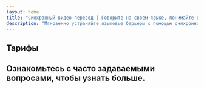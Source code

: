 ```yaml
---
layout: home
title: "Синхронный видео-перевод | Говорите на своём языке, понимайте всех"
description: "Мгновенно устраняйте языковые барьеры с помощью синхронного видео-перевода i14n. Участвуйте в встречах на родном языке, пока все прекрасно понимают друг друга. Зачем учить новый язык, когда технологии могут преодолеть этот разрыв?"
---
```


<!-- text="Сосредоточьтесь на росте — пусть iMind займется языками." -->
<!-- text="Изучение в классе занимает годы; iMind обеспечивает мгновенное понимание уже сегодня на любом языке." -->
<!-- text="Понимайте мгновенно — без изучения иностранных языков" -->
<!-- title="Видеовстречи с **синхронным переводом**" -->

<HeroSection
title="**Многоязычные** видеовстречи с **голосовым** переводом"
text="Для компаний, где **языковые барьеры** означают упущенные сделки, задержки и дорогостоящие ошибки.">

<!-- <AuthButton text="Запросить демо" buttonClass="brand"/> -->
<ContactFormModalNav buttonText="Запросить демо"/>
<NavButton to="#pricing" buttonClass="alt" buttonLabel="Цены" />
</HeroSection>

<span id="1"></span>
<FeatureBlock :card="{
  title: 'Говорите мгновенно на более чем 100 языках',
  details: 'iMind позволяет каждому участнику говорить на своем родном языке — естественно, в [реальном времени](/guide/how-it-works), без субтитров и задержек.',
    items: [
      '✧ Говорите свободно — будьте поняты мгновенно.',
      '✧ ИИ-перевод передает интонацию, намерения и специфическую терминологию.',
      '⚡︎ Двусторонний, непрерывный **голосовой перевод** без ручной настройки.',
    ],
  link: './guide/what-is-imind',
  src: {
    light: '/1.png',
    dark: '/1.png',
  },
  inversion: false
}" />

<span id="2"></span>
<FeatureBlock :card="{
    title: 'Создан для серьезных встреч — не просто для разговоров',
    details: 'iMind — это профессиональная платформа для видеовстреч, а не легковесное дополнение или плагин.',
    items: [
      '✧ Разрешение 1080p, умное подавление шума и фокусированный захват голоса.',
      '✧ Планирование, модерация, демонстрации, запись и полная интеграция с календарем — все встроено и готово к использованию. Встречи могут длиться до 24 часов.',
      '⚡︎ Живые транскрипты, чат участников и ИИ-ассистент, который поддерживает продуктивность встреч.'
    ],
    link: '/guide/how-it-works',
    src: {
      light: '/3l.png',
      dark: '/3d.png',
    },
    inversion: true
  }" />

<span id="3"></span>
<FeatureBlock :card="{
  title: '**Разум внутри** ваших встреч',
  details: 'iMind превращает каждый многоязычный звонок в четкие, доступные для поиска знания.',
  items: [
    '⚡︎ Мгновенно ищите любой контент по прошлым и текущим встречам. Задавайте вопросы естественным языком, получайте точные ответы без просмотра записей.',
    '✧ Никогда не пропускайте задачи с любой встречи. Наш ИИ автоматически извлекает задачи, ответственных и сроки из разговоров.',
    '✧ ИИ-резюме встреч мгновенно предоставляют ключевые моменты на любом языке, сохраняя всеобщую согласованность без ручного конспектирования.',
  ],
  link: '/guide/how-it-works#🧩-deep-memory-deep-understanding',
  src: {
    light: '/2l.png',
    dark: '/2d.png',
  },
  inversion: false
}" />

<span id="4"></span>
<FeatureBlock
  :card="{
    title: 'Безопасный и конфиденциальный по дизайну',
    details:
      'iMind создан для разговоров, где важно доверие. Хотя мы полагаемся на лучшую стороннюю инфраструктуру, [конфиденциальность всегда остается в ваших руках](/guide/privacy-architecture).',
    items: [
      '⚡︎ Региональная конфиденциальность — выбирайте, где обрабатываются ваши данные. Мы направляем весь перевод, хранение и аналитику через инфраструктуру, соответствующую вашей зоне соответствия (например, ЕС, США, Азия).',
      '✧ Приватность по умолчанию — iMind **никогда** не хранит и не использует ваш контент для обучения, профилирования или доступа третьих лиц.',
      '✧ Соответствие архитектуры — готовность к GDPR, CCPA и UAE PDPL, с полной поддержкой прав на экспорт и удаление.'
    ],
    link: '/guide/privacy-architecture',
    src: {
      light: '/4.png',
      dark: '/4.png',
    },
    inversion: true
  }"
/>

## Тарифы

<PricingPlans :plans="[
  {
    title: '**Базовый** &nbsp 1 пользователь',
    price: '**Бесплатно**',
    details: '25 бесплатных встреч',
    items: [
      'Видеовстречи до 100 участников + 30 ГБ общего хранилища на пользователя [💬](#2)',
      'Голосовой перевод [💬](#1)',
      'ИИ-ассистент [💬](#3)',
    ],
    linkText: 'Зарегистрироваться бесплатно',
    linkHref: '/guide/use-cases#negotiations',
  },
  {
    title: '**Про** &nbsp 1-99 пользователей',
    price: '**$13.33** /месяц/пользователь при годовой оплате',
    details: 'или $15.99 при ежемесячной оплате',
    items: [
      'Видеовстречи до 150 участников + 2 ТБ общего хранилища на пользователя [💬](#2)',
      'Голосовой перевод [💬](#1)',
      'ИИ-ассистент [💬](#3)',
    ],
    linkText: 'Купить',
    linkHref: '/guide/use-cases#operations',
  },
  {
    title: '**Бизнес** &nbsp 1-250 пользователей',
    price: '**$18.33** /месяц/пользователь при годовой оплате',
    details: 'или $21.99 при ежемесячной оплате',
    items: [
      'Видеовстречи до 500 участников + 5 ТБ общего хранилища на пользователя [💬](#2)',
      'Голосовой перевод [💬](#1)',
      'ИИ-ассистент [💬](#3)',
      'Региональная конфиденциальность [💬](#4)',
    ],
    linkText: 'Купить',
    linkHref: '/guide/use-cases#operations',
  }
]" />

## Ознакомьтесь с часто задаваемыми вопросами, чтобы узнать больше.

<AccordionGroup :items="[
  {
    q: 'Могут ли внешние участники присоединиться к звонку?',
    a: '**Безусловно**. Для бесплатной версии iMind участники могут либо войти через аккаунт Google, либо получить одобрение организатора встречи для присоединения.<br><br>Для клиентов Google Workspace: после создания встречи вы можете пригласить любого участника, даже если у него нет аккаунта Google. Просто поделитесь ссылкой или идентификатором встречи со всеми участниками. [💬](#2)'
  },
  {
    q: 'Сколько стоит iMind?',
    a: 'Любой пользователь с аккаунтом Google может создавать видеовстречи, приглашать до 100 участников и проводить встречи длительностью до 60 минут бесплатно. Для мобильных звонков и разговоров один на один ограничений по времени нет.<br><br>Для более длительных встреч с большим количеством участников или дополнительных функций, таких как международные номера для дозвона, запись встреч, прямые трансляции и административное управление, ознакомьтесь с тарифами и ценами для организаций или Google Workspace Individual.'
  },
  {
    q: 'Как получить доступ к премиум-функциям?',
    a: 'Премиум-функции доступны в наших планах Google Workspace и в Google One Premium.'
  },
  {
    q: 'Защищено ли содержание встречи?',
    a: 'Да. Все видео- и аудиопотоки в Meet зашифрованы. Пользователи могут безопасно присоединяться даже находясь вне офиса.'
  },
  {
    q: 'Требуется ли сторонний сервис для доступа по телефону?',
    a: 'Нет. В версии Enterprise Google Workspace у вас есть возможность включать номер телефона и PIN-код для каждой встречи без дополнительной настройки. Подробности смотрите в документации по телефонному подключению.'
  }
]" />